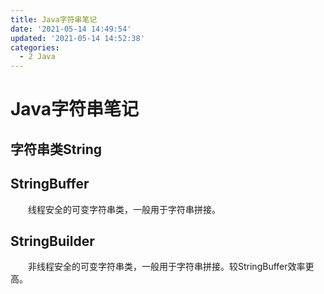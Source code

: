 ```yaml
---
title: Java字符串笔记
date: '2021-05-14 14:49:54'
updated: '2021-05-14 14:52:38'
categories:
  - 2 Java
---
```

# Java字符串笔记

## 字符串类String

## StringBuffer

　　线程安全的可变字符串类，一般用于字符串拼接。

## StringBuilder

　　非线程安全的可变字符串类，一般用于字符串拼接。较StringBuffer效率更高。
